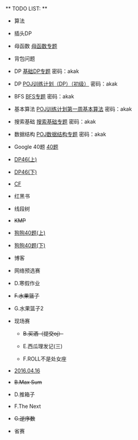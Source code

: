 ** TODO LIST: **

* 算法

 * 插头DP 
 
 * 母函数 [母函数专题](http://acm.hust.edu.cn/vjudge/contest/view.action?cid=52844#overview)
 
 * 背包问题
 
 * DP [基础DP专题](http://acm.hust.edu.cn/vjudge/contest/view.action?cid=110508#overview) 密码：akak
 
 * DP [POJ训练计划（DP）（初级）](http://acm.hust.edu.cn/vjudge/contest/view.action?cid=99272#overview) 密码：akak
 
 * BFS [BFS专题](http://acm.hust.edu.cn/vjudge/contest/view.action?cid=87959#overview) 密码：akak
 
 * 基本算法 [POJ训练计划第一周基本算法](POJ训练计划第一周基本算法) 密码：akak
 
 * 搜索基础 [搜索基础专题](http://acm.hust.edu.cn/vjudge/contest/view.action?cid=101987#overview) 密码：akak
 
 * 数据结构 [POJ数据结构专题](http://acm.hust.edu.cn/vjudge/contest/view.action?cid=100412#overview) 密码：akak

 * Google 40题 [40题](http://www.cnblogs.com/kuangbin/archive/2012/12/12/2814575.html)

 * [DP46(上)](http://acm.hust.edu.cn/vjudge/contest/view.action?cid=120123#overview)

 * [DP46(下)](http://acm.hust.edu.cn/vjudge/contest/view.action?cid=120124#overview)

 * [CF](http://acm.hust.edu.cn/vjudge/contest/view.action?cid=120117#overview)



 * 红黑书

 * 线段树
 
 * ~~KMP~~

 * [狗狗40题(上)](http://acm.hust.edu.cn/vjudge/contest/view.action?cid=120108#overview)

 * [狗狗40题(下)](http://acm.hust.edu.cn/vjudge/contest/view.action?cid=120110#overview)

* 博客

 *  网络预选赛
 
   * D.寒假作业
 
   * ~~F.水果篮子~~
  
   * G.水果篮子2
  
 * 现场赛
 
   * ~~B.买酒（提交oj）~~
  
   * E.西瓜理发记(三)
  
   * F.ROLL不是处女座

  * [2016.04.16](http://acm.hust.edu.cn/vjudge/contest/view.action?cid=113042#overview)
   
   * ~~B.Max Sum~~
   
   * D.推箱子
   
   * F.The Next
   
   * ~~G.逆序数~~
  
  * 省赛
  